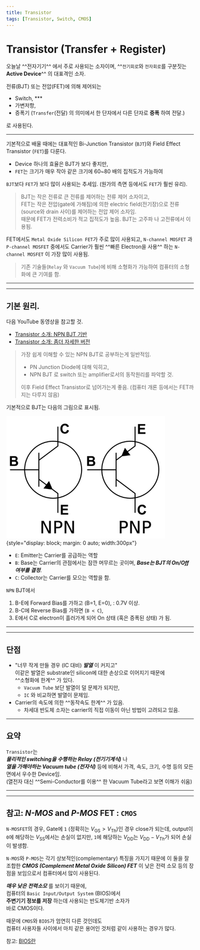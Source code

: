 ```yaml
---
title: Transistor
tags: [Transistor, Switch, CMOS]
---
```


# Transistor (Transfer + Register)

오늘날 ^^전자기기^^ 에서 주로 사용되는 소자이며, ^^`전기회로`와 `전자회로`를 구분짓는 **Active Device**^^ 의 대표격인 소자. 

전류(BJT) 또는 전압(FET)에 의해 제어되는 

* Switch, *** 
* 가변저항, 
* 증폭기 (`Transfer`(전달) 의 의미에서 한 단자에서 다른 단자로 **증폭** 하여 전달.)

로 사용된다.

---
  
기본적으로 배울 때에는 대표적인 Bi-Junction Transistor (`BJT`)와 Field Effect Transistor (`FET`)를 다룬다. 

* Device 하나의 효율은 BJT가 보다 좋지만, 
* `FET`는 크기가 매우 작아 같은 크기에 60~80 배의 집적도가 가능하여 

`BJT`보다 `FET`가 보다 많이 사용되는 추세임. (원가의 측면 등에서도 `FET`가 훨씬 유리).

> BJT는 작은 전류로 큰 전류를 제어하는 전류 제어 소자이고,  
> FET는 작은 전압(gate에 가해짐)에 의한 electric field(전기장)으로 전류(source와 drain 사이)를 제어하는 전압 제어 소자임.  
> 때문에 FET가 전력소비가 적고 집적도가 높음. BJT는 고주파 나 고전류에서 이용됨.

FET에서도 `Metal Oxide Silicon FET`가 주로 많이 사용되고, `N-channel MOSFET` 과 `P-channel MOSFET` 중에서도 Carrier가 훨씬 ^^빠른 Electron을 사용^^ 하는 `N-channel MOSFET` 이 가장 많이 사용됨.  

> 기존 기술들(`Relay` 와 `Vacuum Tube`)에 비해 소형화가 가능하여 컴퓨터의 소형화에 큰 기여를 함. 

---

---

## 기본 원리.

다음 YouTube 동영상을 참고할 것.

* [Transistor 소개: NPN BJT 기반](https://youtu.be/7ukDKVHnac4?si=zY9qjSMH9NvL9fjp)
* [Transistor 소개: 좀더 자세한 버전](https://youtu.be/J4oO7PT_nzQ?si=Od3FC_qIKtEPX26X)

> 가장 쉽게 이해할 수 있는 NPN BJT로 공부하는게 일반적임.  
>
> * PN Junction Diode에 대해 익히고,
> * NPN BJT 로 switch 또는 amplifier로서의 동작원리를 파악할 것.
>  
> 이후 Field Effect Transistor로 넘어가는게 좋음. (컴퓨터 개론 등에서는 FET까지는 다루지 않음)

기본적으로 BJT는 다음의 그림으로 표시됨.

![](./imgs/bjt.png){style="display: block; margin: 0 auto; width:300px"}

* `E`: Emitter는 Carrier를 공급하는 역할
* `B`: Base는 Carrier의 관점에서는 잠깐 머무르는 곳이며, ***Base는 BJT의 On/Off 여부를 결정***.
* `C`: Collector는 Carrier를 모으는 역할을 함.

`NPN` BJT에서 

1. B-E에 Forward Bias를 가하고 (B=1, E=0), : 0.7V 이상. 
2. B-C에 Reverse Bias를 가하면 (`B < C`),
3. E에서 C로 electron이 흘러가게 되어 On 상태 (혹은 증폭된 상태) 가 됨.

---

---

## 단점

* "너무 작게 만들 경우 (IC 대비) ***발열*** 이 커지고"  
이같은 발열은 substrate인 silicon에 대한 손상으로 이어지기 때문에  
^^소형화에 한계^^ 가 있다.
    * `Vacuum Tube` 보단 발열이 덜 문제가 되지만,
    * `IC` 와 비교하면 발열이 문제임. 
* Carrier의 속도에 의한 ^^동작속도 한계^^ 가 있음.  
    * 차세대 반도체 소자는 carrier의 직접 이동이 아닌 방법이 고려되고 있음.

***

## 요약

`Transistor`는  
***물리적인 switching을 수행하는 Relay (전기기계식)*** 나  
***열을 가해야하는 Vacuum tube (전자식)*** 등에 비해서 
가격, 속도, 크기, 수명 등의 모든 면에서 우수한 Device임.    
(열전자 대신 ^^Semi-Conductor를 이용^^ 한 Vacuum Tube라고 보면 이해가 쉬움)

---

---

## 참고: *N-MOS* and *P-MOS* FET : `CMOS`

`N-MOSFET`의 경우, Gate에 `1` (정확히는 $V_\text{GS} > V_\text{Th}$)인 경우 close가 되는데, output이 `0`에 해당하는 $V_\text{SS}$에서는 손실이 없지만, `1`에 해당하는 $V_\text{DD}$는 $V_\text{DD}-V_{Th}$가 되어 손실이 발생함.

`N-MOS`와 `P-MOS`는 각기 상보적인(complementary) 특징을 가지기 때문에 이 둘을 잘 조합한 ***CMOS (Complement Metal Oxide Silicon) FET*** 이 낮은 전력 소모 등의 장점을 보임으로서 컴퓨터에서 많이 사용된다.

***매우 낮은 전력소모*** 를 보이기 때문에,  
컴퓨터의 `Basic Input/Output System` (BIOS)에서  
**주변기기 정보를 저장** 하는데 사용되는 반도체기반 소자가  
바로 CMOS이다. 

때문에 `CMOS`와 `BIOS`가 엄연히 다른 것인데도  
컴퓨터 사용자들 사이에서 마치 같은 용어인 것처럼 같이 사용하는 경우가 많다.

참고: [BIOS란](https://dsaint31.tistory.com/entry/Basic-Input-Output-System-BIOS)